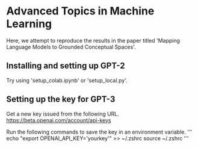 # Advanced Topics in Machine Learning

Here, we attempt to reproduce the results in the paper titled 'Mapping Language Models to Grounded Conceptual Spaces'.

## Installing and setting up GPT-2

Try using 'setup_colab.ipynb' or 'setup_local.py'.

## Setting up the key for GPT-3

Get a new key issued from the following URL.
https://beta.openai.com/account/api-keys

Run the following commands to save the key in an environment variable.
'''
echo "export OPENAI_API_KEY='yourkey'" >> ~/.zshrc
source ~/.zshrc
'''

